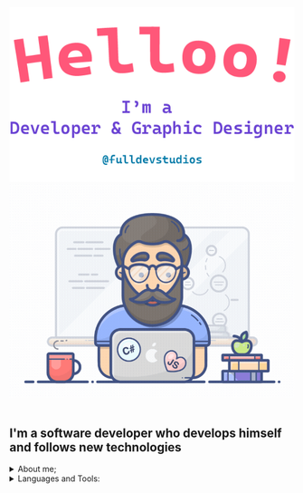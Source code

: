<div align="center">
  <img alt="Hello, I'm Ebubekir. I do open-source!" src="./assets/gh-readme-header.png" />
  <img alt="GIF video" src="./assets/tenor.gif" />
</div>

<br />

<h2>I'm a software developer who develops himself and follows new technologies</h2>

<details>	
  <summary>About me;</summary>
  
- 💼 FrontEnd Engineer
- <img alt="GIF video" src="https://camo.githubusercontent.com/63371d36886ee658f5a97401f393e1ab1684b2fd3de674b8f5efc7d410b2a3d0/68747470733a2f2f6d656469612e67697068792e636f6d2f6d656469612f57556c706c634d704f43456d5447427442572f67697068792e676966" height="15px"/> I love writing code
- 💬 Ask me about anything to fulldevstudios@gmail.com

- LinkedIn : https://www.linkedin.com/in/ebubekir-nazli-13esn/<a href="https://www.linkedin.com/in/ebubekir-nazli-13esn/"><img align="left" alt="FullDEV Studios | LinkedIn" width="15px" src="https://th.bing.com/th/id/R.c6e65d793756fdfc3e624c0d8294b3de?rik=x8ZxlZMw%2ff9SFw&riu=http%3a%2f%2fpngimg.com%2fuploads%2flinkedIn%2flinkedIn_PNG32.png&ehk=GIhs4LNu8TECR%2fJaT7p%2fw1VVVI10%2faqqVVai3oR0qFo%3d&risl=&pid=ImgRaw&r=0" /></a>
- To be able to see my designs ;
- Dribbble : https://dribbble.com/devebu<a href="https://dribbble.com/devebu"><img src="assets/dribbble-logo.png" align="left" alt="FullDEV Studios | Dribbble" width="15px" />
</a>
</details>

<details>	
  <summary>Languages and Tools:</summary><br>
  <p align="left">
  
  <a href="https://www.w3schools.com/c/index.php" target="_blank" rel="noreferrer">
    <img src="https://www.britefish.net/wp-content/uploads/2019/07/logo-c-1.png" alt="c dili" width="40" height="40" />
  </a>
  <a href="https://www.w3schools.com/cpp/default.asp" target="_blank" rel="noreferrer">
    <img src="assets/c++.svg" alt="c++ dili" width="40" height="40" />
  </a>
  <a href="https://www.w3schools.com/cs/" target="_blank" rel="noreferrer">
    <img src="https://raw.githubusercontent.com/devicons/devicon/master/icons/csharp/csharp-original.svg" alt="csharp" width="40" height="40" />
  </a>
  <a href="https://www.java.com" target="_blank" rel="noreferrer">
    <img src="https://raw.githubusercontent.com/devicons/devicon/master/icons/java/java-original.svg" alt="java" width="40" height="40" />
  </a>
   <a href="https://www.python.org" target="_blank" rel="noreferrer">
    <img src="https://raw.githubusercontent.com/devicons/devicon/master/icons/python/python-original.svg" alt="python" width="40" height="40" />
  </a>
    <a href="https://www.w3.org/html/" target="_blank" rel="noreferrer">
    <img src="https://raw.githubusercontent.com/devicons/devicon/master/icons/html5/html5-original-wordmark.svg" alt="html5" width="40" height="40" />
  </a>
  <a href="https://www.w3schools.com/css/default.asp" target="_blank" rel="noreferrer">
    <img src="assets/css.jpg" alt="css" width="40" height="40" />
  </a>
  <a href="https://www.w3schools.com/js/default.asp" target="_blank" rel="noreferrer">
    <img src="assets/js.png" alt="JavaScript" width="40" height="40" />
  </a>
  <a href="https://www.w3schools.com/bootstrap5/index.php" target="_blank" rel="noreferrer">
    <img src="assets/bootstrap.svg" alt="bootstrap" width="40" height="40" />
  </a>
  <a href="https://www.w3schools.com/jquery/default.asp" target="_blank" rel="noreferrer">
    <img src="assets/jquery.jpg" alt="bootstrap" width="40" height="40" />
  </a>
  <a href="https://dotnet.microsoft.com/" target="_blank" rel="noreferrer">
    <img src="https://raw.githubusercontent.com/devicons/devicon/master/icons/dot-net/dot-net-original-wordmark.svg" alt="dotnet" width="40" height="40" />
  </a>
  <a href="https://git-scm.com/" target="_blank" rel="noreferrer">
    <img src="https://www.vectorlogo.zone/logos/git-scm/git-scm-icon.svg" alt="git" width="40" height="40" />
  </a>
  <a href="https://www.microsoft.com/en-us/sql-server" target="_blank" rel="noreferrer">
    <img src="https://www.svgrepo.com/show/303229/microsoft-sql-server-logo.svg" alt="mssql" width="40" height="40" />
  </a>
  <a href="https://www.mysql.com/" target="_blank" rel="noreferrer">
    <img src="https://raw.githubusercontent.com/devicons/devicon/master/icons/mysql/mysql-original-wordmark.svg" alt="mysql" width="40" height="40" />
  </a>
  <a href="https://www.w3schools.com/php/default.asp" target="_blank" rel="noreferrer">
    <img src="assets/php.png" alt="php" width="40" height="40" />
  </a>
</p>
</details>